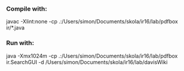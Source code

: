 ### Compile with: ###

javac -Xlint:none -cp .:/Users/simon/Documents/skola/ir16/lab/pdfbox ir/*.java

### Run with: ###

java -Xmx1024m -cp .:/Users/simon/Documents/skola/ir16/lab/pdfbox ir.SearchGUI
-d /Users/simon/Documents/skola/ir16/lab/davisWiki